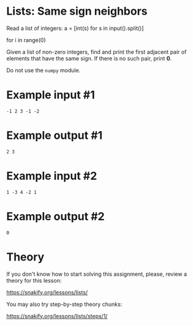 # Lists: Same sign neighbors

Read a list of integers:
a = [int(s) for s in input().split()]

for i in range(0)

Given a list of non-zero integers, find and print the first adjacent pair of elements that have the same sign. If there is no such pair, print **0**.

Do not use the `numpy` module.

# Example input #1

```
-1 2 3 -1 -2
```

# Example output #1

```
2 3
```

# Example input #2

```
1 -3 4 -2 1
```

# Example output #2

```
0
```

# Theory

If you don't know how to start solving this assignment, please, review a theory for this lesson:

https://snakify.org/lessons/lists/ 

You may also try step-by-step theory chunks:

https://snakify.org/lessons/lists/steps/1/